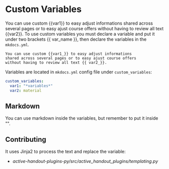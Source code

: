 # Custom Variables

You can use custom {{var1}} to easy adjust informations shared across several pages or to easy ajust course offers without having to review all text {{var2}}. To use custom variables you must declare a variable and put it under two brackets {{ var_name }}, then declare the variables in the `mkdocs.yml`.

```
You can use custom {{var1_}} to easy adjust informations
shared across several pages or to easy ajust course offers
without having to review all text {{ var2_}}. 
```

Variables are located in `mkdocs.yml` config file under `custom_variables`:

```yml
custom_variables:
  var1: "*variables*"
  var2: material
```

## Markdown

You can use markdown inside the variables, but remember to put it inside "".

## Contributing

It uses Jinja2 to process the text and replace the variable:

- *active-handout-plugins-py/src/active_handout_plugins/templating.py*
